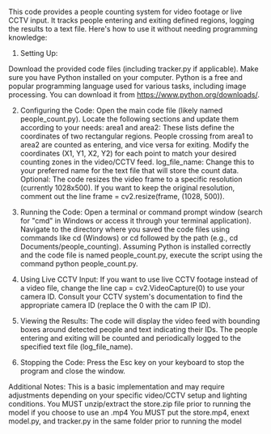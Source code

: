 This code provides a people counting system for video footage or live CCTV input. It tracks people entering and exiting defined regions, logging the results to a text file.  Here's how to use it without needing programming knowledge:

1. Setting Up:

Download the provided code files (including tracker.py if applicable).
Make sure you have Python installed on your computer. Python is a free and popular programming language used for various tasks, including image processing. You can download it from https://www.python.org/downloads/.

2. Configuring the Code: Open the main code file (likely named people_count.py).
Locate the following sections and update them according to your needs:
area1 and area2: These lists define the coordinates of two rectangular regions. People crossing from area1 to area2 are counted as entering, and vice versa for exiting. Modify the coordinates (X1, Y1, X2, Y2) for each point to match your desired counting zones in the video/CCTV feed.
log_file_name: Change this to your preferred name for the text file that will store the count data.
Optional: The code resizes the video frame to a specific resolution (currently 1028x500). If you want to keep the original resolution, comment out the line frame = cv2.resize(frame, (1028, 500)).

3. Running the Code: Open a terminal or command prompt window (search for "cmd" in Windows or access it through your terminal application).
Navigate to the directory where you saved the code files using commands like cd (Windows) or cd followed by the path (e.g., cd Documents/people_counting).
Assuming Python is installed correctly and the code file is named people_count.py, execute the script using the command python people_count.py.


4. Using Live CCTV Input: If you want to use live CCTV footage instead of a video file, change the line cap = cv2.VideoCapture(0) to use your camera ID. Consult your CCTV system's documentation to find the appropriate camera ID (replace the 0 with the cam IP ID).

5. Viewing the Results: The code will display the video feed with bounding boxes around detected people and text indicating their IDs.
The people entering and exiting will be counted and periodically logged to the specified text file (log_file_name).

6. Stopping the Code: Press the Esc key on your keyboard to stop the program and close the window.

Additional Notes:
This is a basic implementation and may require adjustments depending on your specific video/CCTV setup and lighting conditions.
You MUST unzip/extract the store.zip file prior to running the model if you choose to use an .mp4
You MUST put the store.mp4, enext model.py, and tracker.py in the same folder prior to running the model


